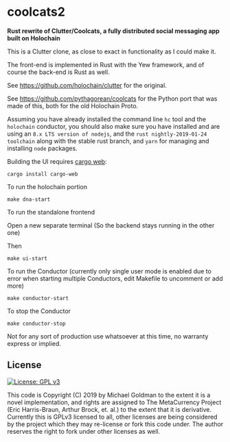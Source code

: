 # coolcats2
**Rust rewrite of Clutter/Coolcats, a fully distributed social messaging app built on Holochain**

This is a Clutter clone, as close to exact in functionality as I could make it.

The front-end is implemented in Rust with the Yew framework, and of course the back-end is Rust as well.

See https://github.com/holochain/clutter for the original.

See https://github.com/pythagorean/coolcats for the Python port that was made of this, both for the old Holochain Proto.

Assuming you have already installed the command line `hc` tool and the `holochain` conductor, you should also
make sure you have installed and are using an `8.x LTS version of nodejs`, and the `rust nightly-2019-01-24 toolchain` along with the stable rust branch, and `yarn` for managing and installing `node` packages.

Building the UI requires [cargo web](https://github.com/koute/cargo-web):

    cargo install cargo-web

To run the holochain portion

```
make dna-start
```

To run the standalone frontend

Open a new separate terminal (So the backend stays running in the other one)

Then

```
make ui-start
```

To run the Conductor (currently only single user mode is enabled due to error
when starting multiple Conductors, edit Makefile to uncomment or add more)

```
make conductor-start
```

To stop the Conductor

```
make conductor-stop
```

Not for any sort of production use whatsoever at this time, no warranty express or implied.

## License
[![License: GPL v3](https://img.shields.io/badge/License-GPL%20v3-blue.svg)](http://www.gnu.org/licenses/gpl-3.0)

This code is Copyright (C) 2019 by Michael Goldman to the extent it is a novel implementation, and rights are
assigned to The MetaCurrency Project (Eric Harris-Braun, Arthur Brock, et. al.) to the extent that it is derivative.
Currently this is GPLv3 licensed to all, other licenses are being considered by the project which they may
re-license or fork this code under. The author reserves the right to fork under other licenses as well.
